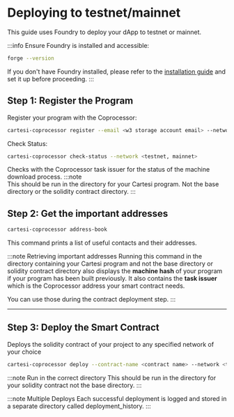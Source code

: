 # Deploying to testnet/mainnet

This guide uses Foundry to deploy your dApp to testnet or mainnet.

:::info Ensure Foundry is installed and accessible:

```bash
forge --version
```

If you don't have Foundry installed, please refer to the [installation guide](installation.md) and set it up before proceeding.
:::

## Step 1: Register the Program

Register your program with the Coprocessor:

```bash
cartesi-coprocessor register --email <w3 storage account email> --network <testnet, mainnet>
```

Check Status:

```bash
cartesi-coprocessor check-status --network <testnet, mainnet>
```

Checks with the Coprocessor task issuer for the status of the machine download process.
:::note  
This should be run in the directory for your Cartesi program.
Not the base directory or the solidity contract directory.
:::

## Step 2: Get the important addresses

```bash
cartesi-coprocessor address-book
```

This command prints a list of useful contacts and their addresses.

:::note Retrieving important addresses
Running this command in the directory containing your Cartesi program and not the base directory or solidity contract directory also displays the **machine hash** of your program if your program has been built previously. It also contains the **task issuer** which is the Coprocessor address your smart contract needs.

You can use those during the contract deployment step.
:::

---

## Step 3: Deploy the Smart Contract

Deploys the solidity contract of your project to any specified network of your choice

```bash
cartesi-coprocessor deploy --contract-name <contract name> --network <testnet, mainnet> --constructor-args <arguments separated by single space>
```

:::note Run in the correct directory
This should be run in the directory for your solidity contract not the base directory.
:::

:::note Multiple Deploys
Each successful deployment is logged and stored in a separate directory called deployment_history.
:::
